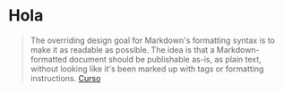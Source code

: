 # Hola
> The overriding design goal for Markdown's
> formatting syntax is to make it as readable
> as possible. The idea is that a
> Markdown-formatted document should be
> publishable as-is, as plain text, without
> looking like it's been marked up with tags
> or formatting instructions.
[Curso](https://www.youtube.com/watch?v=3GymExBkKjE&t=12608s)
